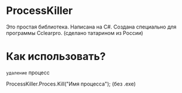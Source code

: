 # ProcessKiller
Это простая библиотека. Написана на C#. Создана специально для программы Cclearpro.
(сделано татарином из России)

# Как использовать?

`удаление` процесс

ProcessKiller.Proces.Kill("Имя процесса");
(без .exe)